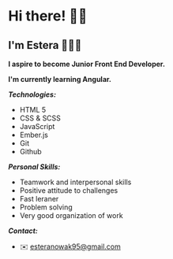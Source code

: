 <h1>Hi there! 👋🏻</h1>
<h2>I'm Estera 👧🏼🤓</h2>

**I aspire to become Junior Front End Developer.**

**I'm currently learning Angular.**

**_Technologies:_**

- HTML 5
- CSS & SCSS
- JavaScript
- Ember.js
- Git
- Github

**_Personal Skills:_**

- Teamwork and interpersonal skills
- Positive attitude to challenges
- Fast leraner
- Problem solving
- Very good organization of work

**_Contact:_**

- ✉️ esteranowak95@gmail.com
